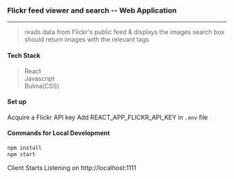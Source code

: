 ### Flickr feed viewer and search -- Web Application
---
> reads data from Flickr's public feed & displays the images
> search box should return images with the relevant tags


#### Tech Stack
> React  
> Javascript  
> Bulma(CSS)  


#### Set up
Acquire a Flickr API key
Add REACT_APP_FLICKR_API_KEY in `.env` file


#### Commands for Local Development
```sh
npm install
npm start
```

Client Starts Listening on http://localhost:1111